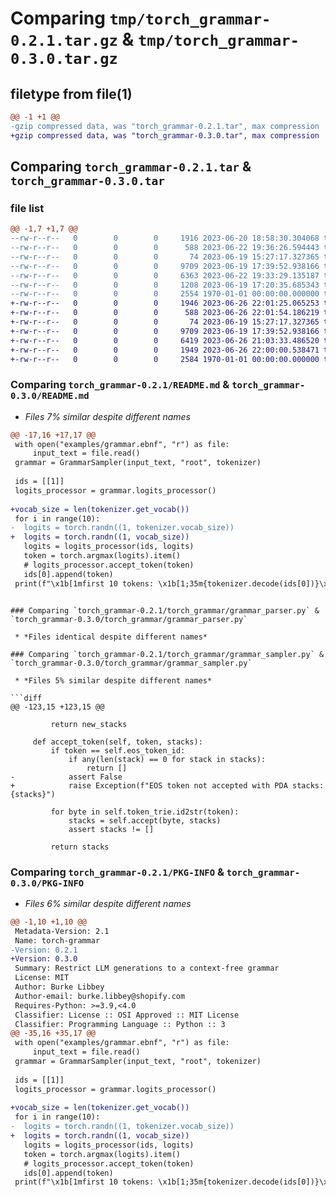 # Comparing `tmp/torch_grammar-0.2.1.tar.gz` & `tmp/torch_grammar-0.3.0.tar.gz`

## filetype from file(1)

```diff
@@ -1 +1 @@
-gzip compressed data, was "torch_grammar-0.2.1.tar", max compression
+gzip compressed data, was "torch_grammar-0.3.0.tar", max compression
```

## Comparing `torch_grammar-0.2.1.tar` & `torch_grammar-0.3.0.tar`

### file list

```diff
@@ -1,7 +1,7 @@
--rw-r--r--   0        0        0     1916 2023-06-20 18:58:30.304068 torch_grammar-0.2.1/README.md
--rw-r--r--   0        0        0      588 2023-06-22 19:36:26.594443 torch_grammar-0.2.1/pyproject.toml
--rw-r--r--   0        0        0       74 2023-06-19 15:27:17.327365 torch_grammar-0.2.1/torch_grammar/__init__.py
--rw-r--r--   0        0        0     9709 2023-06-19 17:39:52.938166 torch_grammar-0.2.1/torch_grammar/grammar_parser.py
--rw-r--r--   0        0        0     6363 2023-06-22 19:33:29.135187 torch_grammar-0.2.1/torch_grammar/grammar_sampler.py
--rw-r--r--   0        0        0     1208 2023-06-19 17:20:35.685343 torch_grammar-0.2.1/torch_grammar/token_trie.py
--rw-r--r--   0        0        0     2554 1970-01-01 00:00:00.000000 torch_grammar-0.2.1/PKG-INFO
+-rw-r--r--   0        0        0     1946 2023-06-26 22:01:25.065253 torch_grammar-0.3.0/README.md
+-rw-r--r--   0        0        0      588 2023-06-26 22:01:54.186219 torch_grammar-0.3.0/pyproject.toml
+-rw-r--r--   0        0        0       74 2023-06-19 15:27:17.327365 torch_grammar-0.3.0/torch_grammar/__init__.py
+-rw-r--r--   0        0        0     9709 2023-06-19 17:39:52.938166 torch_grammar-0.3.0/torch_grammar/grammar_parser.py
+-rw-r--r--   0        0        0     6419 2023-06-26 21:03:33.486520 torch_grammar-0.3.0/torch_grammar/grammar_sampler.py
+-rw-r--r--   0        0        0     1949 2023-06-26 22:00:00.538471 torch_grammar-0.3.0/torch_grammar/token_trie.py
+-rw-r--r--   0        0        0     2584 1970-01-01 00:00:00.000000 torch_grammar-0.3.0/PKG-INFO
```

### Comparing `torch_grammar-0.2.1/README.md` & `torch_grammar-0.3.0/README.md`

 * *Files 7% similar despite different names*

```diff
@@ -17,16 +17,17 @@
 with open("examples/grammar.ebnf", "r") as file:
     input_text = file.read()
 grammar = GrammarSampler(input_text, "root", tokenizer)
 
 ids = [[1]]
 logits_processor = grammar.logits_processor()
 
+vocab_size = len(tokenizer.get_vocab())
 for i in range(10):
-  logits = torch.randn((1, tokenizer.vocab_size))
+  logits = torch.randn((1, vocab_size))
   logits = logits_processor(ids, logits)
   token = torch.argmax(logits).item()
   # logits_processor.accept_token(token)
   ids[0].append(token)
 print(f"\x1b[1mfirst 10 tokens: \x1b[1;35m{tokenizer.decode(ids[0])}\x1b[0m")
 ```
```

### Comparing `torch_grammar-0.2.1/torch_grammar/grammar_parser.py` & `torch_grammar-0.3.0/torch_grammar/grammar_parser.py`

 * *Files identical despite different names*

### Comparing `torch_grammar-0.2.1/torch_grammar/grammar_sampler.py` & `torch_grammar-0.3.0/torch_grammar/grammar_sampler.py`

 * *Files 5% similar despite different names*

```diff
@@ -123,15 +123,15 @@
 
         return new_stacks
 
     def accept_token(self, token, stacks):
         if token == self.eos_token_id:
             if any(len(stack) == 0 for stack in stacks):
                 return []
-            assert False
+            raise Exception(f"EOS token not accepted with PDA stacks: {stacks}")
 
         for byte in self.token_trie.id2str(token):
             stacks = self.accept(byte, stacks)
             assert stacks != []
 
         return stacks
```

### Comparing `torch_grammar-0.2.1/PKG-INFO` & `torch_grammar-0.3.0/PKG-INFO`

 * *Files 6% similar despite different names*

```diff
@@ -1,10 +1,10 @@
 Metadata-Version: 2.1
 Name: torch-grammar
-Version: 0.2.1
+Version: 0.3.0
 Summary: Restrict LLM generations to a context-free grammar
 License: MIT
 Author: Burke Libbey
 Author-email: burke.libbey@shopify.com
 Requires-Python: >=3.9,<4.0
 Classifier: License :: OSI Approved :: MIT License
 Classifier: Programming Language :: Python :: 3
@@ -35,16 +35,17 @@
 with open("examples/grammar.ebnf", "r") as file:
     input_text = file.read()
 grammar = GrammarSampler(input_text, "root", tokenizer)
 
 ids = [[1]]
 logits_processor = grammar.logits_processor()
 
+vocab_size = len(tokenizer.get_vocab())
 for i in range(10):
-  logits = torch.randn((1, tokenizer.vocab_size))
+  logits = torch.randn((1, vocab_size))
   logits = logits_processor(ids, logits)
   token = torch.argmax(logits).item()
   # logits_processor.accept_token(token)
   ids[0].append(token)
 print(f"\x1b[1mfirst 10 tokens: \x1b[1;35m{tokenizer.decode(ids[0])}\x1b[0m")
 ```
```

